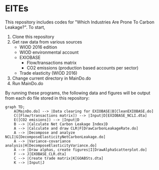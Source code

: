 # EITEs

This repository includes codes for "Which Industries Are Prone To Carbon Leakage?". To start, 
1. Clone this repository
2. Get raw data from various sources
   - WIOD 2016 edition
   - WIOD environmental account
   - EXIOBASE
        - Flow/transactions matrix
        - CO2 emissions (production based accounts per sector)
   - Trade elasticity (WIOD 2016)
3. Change current directory in MainDo.do
4. Run MainDo.do

By running these programs, the following data and figures will be output from each do file stored in this repository:

```mermaid
graph TD;
    A[MainDo.do] --> |Data clearing for EXIOBASE|B[CleanEXIOBASE.do]
    C([Flow/transactions matrix]) --> |Input|D[EXIOBASE_NCLI.dta]
    E([CO2 emisions]) --> |Input|D
    B --> |Calculate Net Carbon Leakage Index|D
    A --> |Calculate and draw CLR|F[DrawCarbonLeakageRate.do]
    A --> |Decompose and analyze NCLI|G[DecomposeElasticityNetCarbonLeakage.do]
    A --> |Variance-covariance analysis|H[DecomposeElasticityVariance.do]
    A --> |Draw alphas, create figures|I[DrawAlphaScatterplot.do]
    F --> J[EXOBASE_CLR.dta]
    C --> |Create trade matrix|K[GOABSts.dta]
    K --> |Input|J
```
